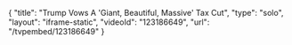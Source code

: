 {
    "title": "Trump Vows A 'Giant, Beautiful, Massive' Tax Cut",
    "type": "solo",
    "layout": "iframe-static",
    "videoId": "123186649",
    "url": "\/tvpembed\/123186649"
}